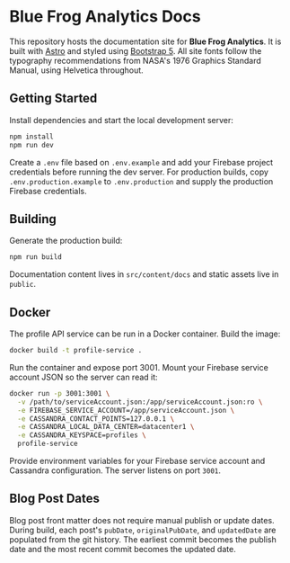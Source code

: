 # Blue Frog Analytics Docs

This repository hosts the documentation site for **Blue Frog Analytics**. It is built with [Astro](https://astro.build) and styled using [Bootstrap&nbsp;5](https://getbootstrap.com). All site fonts follow the typography recommendations from NASA's 1976 Graphics Standard Manual, using Helvetica throughout.

## Getting Started

Install dependencies and start the local development server:

```bash
npm install
npm run dev
```

Create a `.env` file based on `.env.example` and add your Firebase project
credentials before running the dev server. For production builds, copy
`.env.production.example` to `.env.production` and supply the production
Firebase credentials.

## Building

Generate the production build:

```bash
npm run build
```

Documentation content lives in `src/content/docs` and static assets live in `public`.

## Docker

The profile API service can be run in a Docker container. Build the image:

```bash
docker build -t profile-service .
```

Run the container and expose port 3001. Mount your Firebase service account JSON so the server can read it:

```bash
docker run -p 3001:3001 \
  -v /path/to/serviceAccount.json:/app/serviceAccount.json:ro \
  -e FIREBASE_SERVICE_ACCOUNT=/app/serviceAccount.json \
  -e CASSANDRA_CONTACT_POINTS=127.0.0.1 \
  -e CASSANDRA_LOCAL_DATA_CENTER=datacenter1 \
  -e CASSANDRA_KEYSPACE=profiles \
  profile-service
```

Provide environment variables for your Firebase service account and Cassandra configuration. The server listens on port `3001`.

## Blog Post Dates

Blog post front matter does not require manual publish or update dates. During
build, each post's `pubDate`, `originalPubDate`, and `updatedDate` are populated
from the git history. The earliest commit becomes the publish date and the most
recent commit becomes the updated date.
